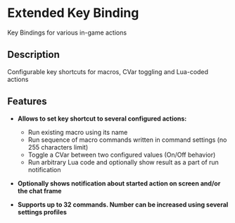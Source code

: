# Extended Key Binding

Key Bindings for various in-game actions

## Description

Configurable key shortcuts for macros, CVar toggling and Lua-coded actions

## Features

* **Allows to set key shortcut to several configured actions:**

  - Run existing macro using its name
  - Run sequence of macro commands written in command settings (no 255 characters limit)
  - Toggle a CVar between two configured values (On/Off behavior)
  - Run arbitrary Lua code and optionally show result as a part of run notification

* **Optionally shows notification about started action on screen and/or the chat frame**
* **Supports up to 32 commands. Number can be increased using several settings profiles**
